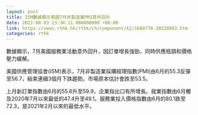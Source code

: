 ```yaml
---
layout: post
title: ISM數據顯示美國7月非製造業PMI意外回升
date: 2022-08-03 23:34:11.000000000 +08:00
link: https://news.rthk.hk/rthk/ch/component/k2/1660778-20220803.htm
categories: rthk
---
```


數據顯示，7月美國服務業活動意外回升，因訂單增長強勁，同時供應瓶頸和價格壓力緩解。

美國供應管理協會(ISM)表示，7月非製造業採購經理指數(PMI)由6月的55.3反彈至56.7，結束連續3個月下跌趨勢。市場原本估計會跌至53.5。

上月新訂單指數由6月的55.6升至59.9，企業指出口有所增長。就業指數由6月觸及2020年7月以來最低的47.4升至49.1。服務業投入價格指數由6月的80.1跌至72.3，是2021年2月以來的最低水平。
